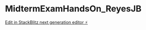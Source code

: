 # MidtermExamHandsOn_ReyesJB

[Edit in StackBlitz next generation editor ⚡️](https://stackblitz.com/~/github.com/jaibwii/MidtermExamHandsOn_ReyesJB)